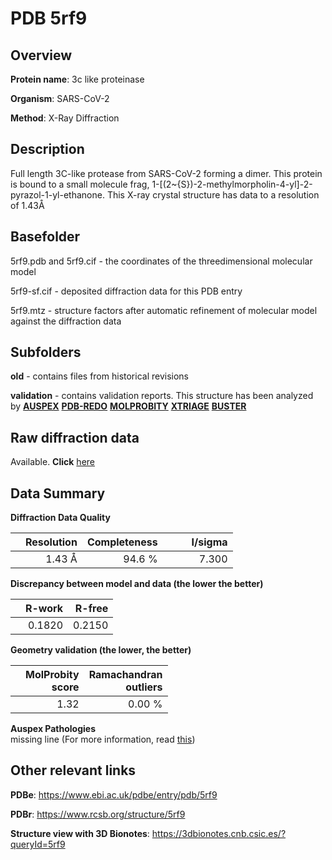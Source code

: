 # PDB 5rf9

## Overview

**Protein name**: 3c like proteinase

**Organism**: SARS-CoV-2

**Method**: X-Ray Diffraction

## Description

Full length 3C-like protease from SARS-CoV-2 forming a dimer. This protein is bound to a small molecule frag, 1-[(2~{S})-2-methylmorpholin-4-yl]-2-pyrazol-1-yl-ethanone. This X-ray crystal structure has data to a resolution of 1.43Å

## Basefolder

5rf9.pdb and 5rf9.cif - the coordinates of the threedimensional molecular model

5rf9-sf.cif - deposited diffraction data for this PDB entry

5rf9.mtz - structure factors after automatic refinement of molecular model against the diffraction data

## Subfolders



**old** - contains files from historical revisions

**validation** - contains validation reports. This structure has been analyzed by [**AUSPEX**](https://github.com/thorn-lab/coronavirus_structural_task_force/tree/master/pdb/3c_like_proteinase/SARS-CoV-2/5rf9/validation/auspex) [**PDB-REDO**](https://github.com/thorn-lab/coronavirus_structural_task_force/tree/master/pdb/3c_like_proteinase/SARS-CoV-2/5rf9/validation/pdb-redo) [**MOLPROBITY**](https://github.com/thorn-lab/coronavirus_structural_task_force/tree/master/pdb/3c_like_proteinase/SARS-CoV-2/5rf9/validation/molprobity) [**XTRIAGE**](https://github.com/thorn-lab/coronavirus_structural_task_force/blob/master/pdb/3c_like_proteinase/SARS-CoV-2/5rf9/validation/Xtriage_output.log) [**BUSTER**](https://www.globalphasing.com/buster/wiki/index.cgi?Covid19Pdb5RF9) 



## Raw diffraction data

Available. **Click** [here](https://zenodo.org/record/3731270) 

## Data Summary
**Diffraction Data Quality**

|   | Resolution | Completeness| I/sigma |
|---|-------------:|----------------:|--------------:|
|   |1.43 Å|94.6  %|<img width=50/>7.300|

**Discrepancy between model and data (the lower the better)**

|   | **R-work**| **R-free**   
|---|-------------:|----------------:|           
||  0.1820|  0.2150|

**Geometry validation (the lower, the better)**

|   |**MolProbity<br>score**| **Ramachandran<br>outliers** 
|---|-------------:|----------------:|
||  1.32|  0.00 %|

**Auspex Pathologies**<br> missing line (For more information, read [this](https://github.com/thorn-lab/coronavirus_structural_task_force/blob/master/pdb/3c_like_proteinase/SARS-CoV-2/5rf9/validation/auspex/5rf9_auspex_comments.txt))

 



## Other relevant links 
**PDBe**:  https://www.ebi.ac.uk/pdbe/entry/pdb/5rf9
 
**PDBr**: https://www.rcsb.org/structure/5rf9 

**Structure view with 3D Bionotes**: https://3dbionotes.cnb.csic.es/?queryId=5rf9

